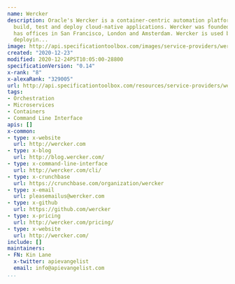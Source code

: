 ```yaml
---
name: Wercker
description: Oracle's Wercker is a container-centric automation platform used to develop,
  build, test and deploy cloud-native applications. Wercker was founded in 2011 and
  has offices in San Francisco, London and Amsterdam. Wercker is used by organisations
  deployin...
image: http://api.specificationtoolbox.com/images/service-providers/wercker.jpg
created: "2020-12-23"
modified: 2020-12-24PST10:05:00-28800
specificationVersion: "0.14"
x-rank: "8"
x-alexaRank: "329005"
url: http://api.specificationtoolbox.com/resources/service-providers/wercker/
tags:
- Orchestration
- Microservices
- Containers
- Command Line Interface
apis: []
x-common:
- type: x-website
  url: http://wercker.com
- type: x-blog
  url: http://blog.wercker.com/
- type: x-command-line-interface
  url: http://wercker.com/cli/
- type: x-crunchbase
  url: https://crunchbase.com/organization/wercker
- type: x-email
  url: pleasemailus@wercker.com
- type: x-github
  url: https://github.com/wercker
- type: x-pricing
  url: http://wercker.com/pricing/
- type: x-website
  url: http://wercker.com/
include: []
maintainers:
- FN: Kin Lane
  x-twitter: apievangelist
  email: info@apievangelist.com
...
```

